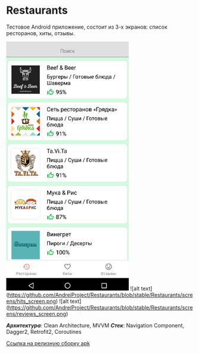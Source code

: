 # Restaurants

Тестовое Android приложение, состоит из 3-х экранов: список ресторанов, хиты, отзывы.     

![alt text](https://github.com/AndreiProject/Restaurants/blob/stable/Restaurants/screens/restaurants_screen.png)
![alt text]
(https://github.com/AndreiProject/Restaurants/blob/stable/Restaurants/screens/hits_screen.png)
![alt text]
(https://github.com/AndreiProject/Restaurants/blob/stable/Restaurants/screens/reviews_screen.png)

   
___Архитектура___: Clean Architecture, MVVM
___Стек___: Navigation Component, Dagger2, Retrofit2, Coroutines   
 
[Ссылка на релизную сборку apk](https://github.com/AndreiProject/Restaurants/tree/stable/Restaurants/app/release)